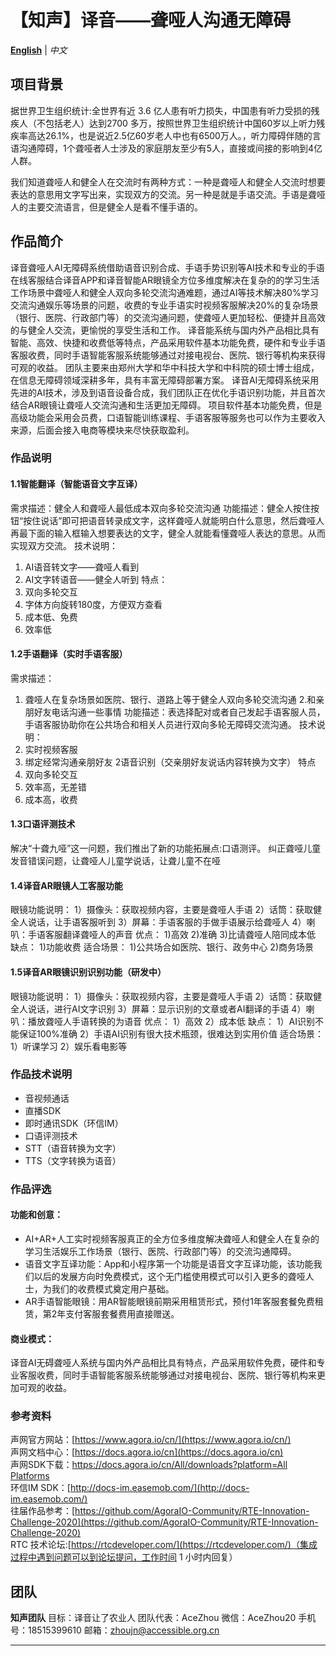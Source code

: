 # 【知声】译音——聋哑人沟通无障碍

[**English**](README.md) | *中文*

## 项目背景
据世界卫生组织统计:全世界有近 3.6 亿人患有听力损失，中国患有听力受损的残疾人（不包括老人）达到2700 多万，按照世界卫生组织统计中国60岁以上听力残疾率高达26.1%，也是说近2.5亿60岁老人中也有6500万人。，听力障碍伴随的言语沟通障碍，1个聋哑者人士涉及的家庭朋友至少有5人，直接或间接的影响到4亿人群。

我们知道聋哑人和健全人在交流时有两种方式：一种是聋哑人和健全人交流时想要表达的意思用文字写出来，实现双方的交流。另一种是就是手语交流。手语是聋哑人的主要交流语言，但是健全人是看不懂手语的。



## 作品简介

译音聋哑人AI无障碍系统借助语音识别合成、手语手势识别等AI技术和专业的手语在线客服结合译音APP和译音智能AR眼镜全方位多维度解决在复杂的的学习生活工作场景中聋哑人和健全人双向多轮交流沟通难题，通过AI等技术解决80%学习交流沟通娱乐等场景的问题，收费的专业手语实时视频客服解决20%的复杂场景（银行、医院、行政部门等）的交流沟通问题，使聋哑人更加轻松、便捷并且高效的与健全人交流，更愉悦的享受生活和工作。
译音能系统与国内外产品相比具有智能、高效、快捷和收费低等特点，产品采用软件基本功能免费，硬件和专业手语客服收费，同时手语智能客服系统能够通过对接电视台、医院、银行等机构来获得可观的收益。
团队主要来由郑州大学和华中科技大学和中科院的硕士博士组成，在信息无障碍领域深耕多年，具有丰富无障碍部署方案。
译音AI无障碍系统采用先进的AI技术，涉及到语音设备合成，我们团队正在优化手语识别功能，并且首次结合AR眼镜让聋哑人交流沟通和生活更加无障碍。 项目软件基本功能免费，但是高级功能会采用会员费，口语智能训练课程、手语客服等服务也可以作为主要收入来源，后面会接入电商等模块来尽快获取盈利。


### 作品说明
#### 1.1智能翻译（智能语音文字互译）
需求描述：健全人和聋哑人最低成本双向多轮交流沟通
功能描述：健全人按住按钮“按住说话”即可把语音转录成文字，这样聋哑人就能明白什么意思，然后聋哑人再最下面的输入框输入想要表达的文字，健全人就能看懂聋哑人表达的意思。从而实现双方交流。
技术说明：   
1. AI语音转文字——聋哑人看到
2. AI文字转语音——健全人听到
特点：   
1. 双向多轮交互
2. 字体方向旋转180度，方便双方查看
3. 成本低、免费
4. 效率低

#### 1.2手语翻译（实时手语客服）
需求描述：      
1. 聋哑人在复杂场景如医院、银行、道路上等于健全人双向多轮交流沟通
2.和亲朋好友电话沟通一些事情
功能描述：表选择配对或者自己发起手语客服人员，手语客服协助你在公共场合和相关人员进行双向多轮无障碍交流沟通。
技术说明：    
1. 实时视频客服
2. 绑定经常沟通亲朋好友
2语音识别（交亲朋好友说话内容转换为文字）
特点   
1. 双向多轮交互
2. 效率高，无差错
3. 成本高，收费

#### 1.3口语评测技术
解决“十聋九哑”这一问题，我们推出了新的功能拓展点:口语测评。
纠正聋哑儿童发音错误问题，让聋哑人儿童学说话，让聋儿童不在哑

#### 1.4译音AR眼镜人工客服功能

眼镜功能说明：
1）摄像头：获取视频内容，主要是聋哑人手语
2）话筒：获取健全人说话，让手语客服听到
3）屏幕：手语客服的手做手语展示给聋哑人
4）喇叭：手语客服翻译聋哑人的声音
优点：
1)高效
2)准确
3)比请聋哑人陪同成本低
缺点：
1)功能收费
适合场景：
1)公共场合如医院、银行、政务中心
2)商务场景

#### 1.5译音AR眼镜识别识别功能（研发中）
眼镜功能说明：
1）摄像头：获取视频内容，主要是聋哑人手语
2）话筒：获取健全人说话，进行AI文字识别
3）屏幕：显示识别的文章或者AI翻译的手语
4）喇叭：播放聋哑人手语转换的为语音
优点：
1）高效
2）成本低
缺点：
1）AI识别不能保证100%准确
2）手语AI识别有很大技术瓶颈，很难达到实用价值
适合场景：
1）听课学习
2）娱乐看电影等

### 作品技术说明
- 音视频通话
- 直播SDK
- 即时通讯SDK（环信IM）
- 口语评测技术
- STT（语音转换为文字）
- TTS（文字转换为语音）



### 作品评选
#### 功能和创意：
- AI+AR+人工实时视频客服真正的全方位多维度解决聋哑人和健全人在复杂的学习生活娱乐工作场景（银行、医院、行政部门等）的交流沟通障碍。
- 语音文字互译功能：App和小程序第一个功能是语音文字互译功能，该功能我们以后的发展方向时免费模式，这个无门槛使用模式可以引入更多的聋哑人士，为我们的收费模式奠定用户基础。
- AR手语智能眼镜：用AR智能眼镜前期采用租赁形式，预付1年客服套餐免费租赁，第2年支付客服套餐费用直接赠送。

#### 商业模式：
译音AI无碍聋哑人系统与国内外产品相比具有特点，产品采用软件免费，硬件和专业客服收费，同时手语智能客服系统能够通过对接电视台、医院、银行等机构来更加可观的收益。



### 参考资料
声网官方网站：[https://www.agora.io/cn/](https://www.agora.io/cn/)  
声网文档中心：[https://docs.agora.io/cn](https://docs.agora.io/cn)  
声网SDK下载：[https://docs.agora.io/cn/All/downloads?platform=All Platforms](https://docs.agora.io/cn/All/downloads?platform=All%20Platforms)  
环信IM SDK：[http://docs-im.easemob.com/](http://docs-im.easemob.com/)  
往届作品参考：[https://github.com/AgoraIO-Community/RTE-Innovation-Challenge-2020](https://github.com/AgoraIO-Community/RTE-Innovation-Challenge-2020)  
RTC 技术论坛:[https://rtcdeveloper.com/](https://rtcdeveloper.com/)（集成过程中遇到问题可以到论坛提问，工作时间 1 小时内回复）




## 团队
**知声团队**
目标：译音让了农业人
团队代表：AceZhou
微信：AceZhou20
手机号：18515399610
邮箱：zhoujn@accessible.org.cn

---
